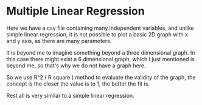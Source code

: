 # Multiple Linear Regression

Here we have a csv file containing many independent variables, and unlike simple linear regression, it is not possible to plot a basic 2D graph with x and y axis, as there are many parameters. 

It is beyond me to imagine something beyond a three dimensional graph. In this case there might exist a 6 dimensional graph, which I just mentioned is beyond me, so that's why we do not have a graph here.

So we use R^2 ( R square ) method to evaluate the validity of the graph, the concept is the closer the value  is to 1, the better the fit is.

Rest all is very similar to a simple linear regression. 


